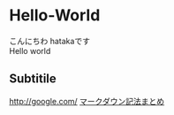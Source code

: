 # Hello-World
こんにちわ hatakaです  
Hello world
## Subtitile
<http://google.com/> 
[マークダウン記法まとめ](http://codechord.com/2012/01/readme-markdown/)

